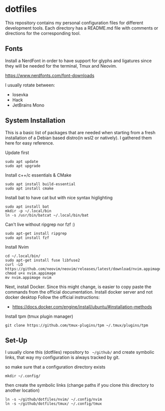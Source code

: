 dotfiles
=====
This repository contains my personal configuration files for different development tools. Each directory has a README.md file with comments or directions for the corresponding tool. 


Fonts
------------
Install a NerdFont in order to have support for glyphs and ligatures since they will be needed for the terminal, Tmux and Neovim.

https://www.nerdfonts.com/font-downloads

I usually rotate between:
- Iosevka
- Hack
- JetBrains Mono

System Installation
------------
This is a basic list of packages that are needed when starting from a fresh installation of a Debian based distro(in wsl2 or natively). I gathered them here for easy reference.


Update first
```
sudo apt update
sudo apt upgrade
```

Install c++/c essentials & CMake
```
sudo apt install build-essential
sudo apt install cmake
```

Install bat to have cat but with nice syntax higlighting
```
sudo apt install bat
mkdir -p ~/.local/bin
ln -s /usr/bin/batcat ~/.local/bin/bat
```

Can't live without ripgrep nor fzf :)
```
sudo apt-get install ripgrep
sudo apt install fzf
```

Install Nvim
```
cd ~/.local/bin/
sudo apt-get install fuse libfuse2
curl -LO https://github.com/neovim/neovim/releases/latest/download/nvim.appimage
chmod u+x nvim.appimage
mv nvim.appimage nvim
```

Next, install Docker. Since this might change, is easier to copy paste the commands from the official documentation. Install docker server and not docker desktop
Follow the official instructions: 
- https://docs.docker.com/engine/install/ubuntu/#installation-methods


Install tpm (tmux plugin manager)
```
git clone https://github.com/tmux-plugins/tpm ~/.tmux/plugins/tpm
```


Set-Up
------------
I usually clone this (dotfiles) repository to ` ~/github/` and create symbolic links, that way my configuration is always tracked by git. 

so make sure that a configuration directory exists
```
mkdir ~/.config/
```
then create the symbolic links (change paths if you clone this directory to another location)
```
ln -s ~/github/dotfiles/nvim/ ~/.config/nvim
ln -s ~/github/dotfiles/tmux/ ~/.config/tmux
```







